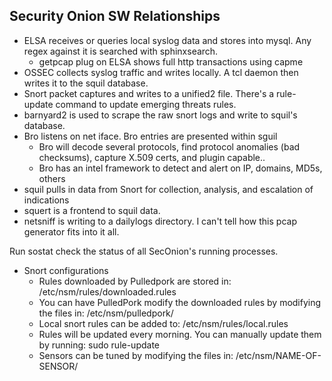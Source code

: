 ## Security Onion SW Relationships 
* ELSA receives or queries local syslog data and stores into mysql.  Any regex against it is searched with sphinxsearch.
  * getpcap plug on ELSA shows full http transactions using capme
* OSSEC collects syslog traffic and writes locally. A tcl daemon then writes it to the squil database.
* Snort packet captures and writes to a unified2 file. There's a rule-update command to update emerging threats rules.
* barnyard2 is used to scrape the raw snort logs and write to squil's database.
* Bro listens on net iface. Bro entries are presented within sguil
  * Bro will decode several protocols, find protocol anomalies (bad checksums), capture X.509 certs, and plugin capable.. 
  * Bro has an intel framework to detect and alert on IP, domains, MD5s, others
* squil pulls in data from Snort for collection, analysis, and escalation of indications
* squert is a frontend to squil data.
* netsniff is writing to a dailylogs directory. I can't tell how this pcap generator fits into it all.
  
Run sostat check the status of all SecOnion's running processes.  
  
* Snort configurations
  * Rules downloaded by Pulledpork are stored in:
/etc/nsm/rules/downloaded.rules
  * You can have PulledPork modify the downloaded rules by modifying the files in:
/etc/nsm/pulledpork/
  * Local snort rules can be added to:
/etc/nsm/rules/local.rules
  * Rules will be updated every morning. You can manually update them by running:
sudo rule-update
  * Sensors can be tuned by modifying the files in:
 /etc/nsm/NAME-OF-SENSOR/
